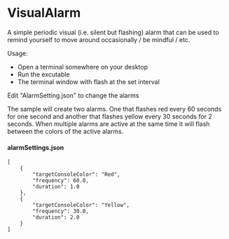 # VisualAlarm
A simple periodic visual (i.e. silent but flashing) alarm that can be used to remind yourself to move around occasionally / be mindful / etc.

Usage:
- Open a terminal somewhere on your desktop
- Run the excutable
- The terminal window with flash at the set interval

Edit "AlarmSetting.json" to change the alarms

The sample will create two alarms.  One that flashes red every 60 seconds for one second and another that flashes yellow every 30 seconds for 2 seconds.   When multiple alarms are active at the same time it will flash between the colors of the active alarms.

#### alarmSettings.json
```
[
    {
        "targetConsoleColor": "Red",
        "frequency": 60.0,
        "duration": 1.0
    },
    {
        "targetConsoleColor": "Yellow",
        "frequency": 30.0,
        "duration": 2.0
    }
]
```
